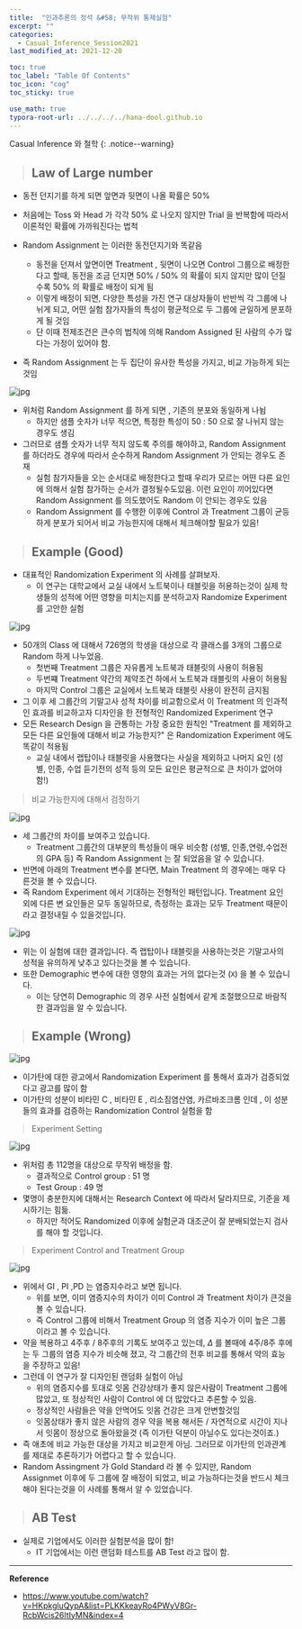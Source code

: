 ```yaml
---
title:  "인과추론의 정석 &#58; 무작위 통제실험"
excerpt: ""
categories:
  - Casual_Inference_Session2021
last_modified_at: 2021-12-20

toc: true
toc_label: "Table Of Contents"
toc_icon: "cog"
toc_sticky: true

use_math: true
typora-root-url: ../../../../hana-dool.github.io
---
```


 Casual Inference 와 철학
{: .notice--warning}

> ## Law of Large number

- 동전 던지기를 하게 되면 앞면과 뒷면이 나올 확률은 50%
- 처음에는 Toss 와 Head 가 각각 50% 로 나오지 않지만 Trial 을 반복함에 따라서 이론적인 확률에 가까워진다는 법척
- Random Assignment 는 이러한 동전던지기와 똑같음
  - 동전을 던져서 앞면이면 Treatment , 뒷면이 나오면 Control 그룹으로 배정한다고 할때, 동전을 조금 던지면 50% / 50% 의 확률이 되지 않지만 많이 던질수록 50% 의 확률로 배정이 되게 됨
  - 이렇게 배정이 되면, 다양한 특성을 가진 연구 대상자들이 반반씩 각 그룹에 나뉘게 되고, 어떤 실험 참가자들의 특성이 평균적으로 두 그룹에 균일하게 분포하게 될 것임
  - 단 이때 전제조건은 큰수의 법칙에 의해 Random Assigned 된 사람의 수가 많다는 가정이 있어야 함. 

- 즉 Random Assignment 는 두 집단이 유사한 특성을 가지고, 비교 가능하게 되는 것임 

![jpg](/assets/images/Stat/136_1.jpg)

- 위처럼 Random Assignment 를 하게 되면 , 기존의 분포와 동일하게 나뉨
  - 하지만 샘플 숫자가 너무 적으면, 특정한 특성이 50 : 50 으로 잘 나뉘지 않는 경우도 생김
- 그러므로 샘플 숫자가 너무 적지 않도록 주의를 해야하고, Random Assignment 를 하더라도 경우에 따라서 순수하게 Random Assignment 가 안되는 경우도 존재 
  - 실험 참가자들을 오는 순서대로 배정한다고 할때 우리가 모르는 어떤 다른 요인에 의해서 실험 참가하는 순서가 결정될수도있음. 이런 요인이 끼어있다면 Random Assignment 를 의도했어도 Random 이 안되는 경우도 있음
  - Random Assignment 를 수행한 이후에 Control 과 Treatment 그룹이 균등하게 분포가 되어서 비교 가능한지에 대해서 체크해야할 필요가 있음!

> ## Example (Good)

- 대표적인 Randomization Experiment 의 사례를 살펴보자. 
  - 이 연구는 대학교에서 교실 내에서 노트북이나 태블릿을 허용하는것이 실제 학생들의 성적에 어떤 영향을 미치는지를 분석하고자 Randomize Experiment 를 고안한 실험 

![jpg](/assets/images/Stat/136_2.jpg)

- 50개의 Class 에 대해서 726명의 학생을 대상으로 각 클래스를 3개의 그룹으로 Random 하게 나누었음.
  - 첫번째 Treatment 그룹은 자유롭게 노트북과 태블릿의 사용이 허용됨
  - 두번쨰 Treatment 약간의 제약조건 하에서 노트북과 태블릿의 사용이 허용됨
  - 마지막 Control 그룹은 교실에서 노트북과 태블릿 사용이 완전히 금지됨
- 그 이후 세 그룹간의 기말고사 성적 차이를 비교함으로서 이 Treatment 의 인과적인 효과를 비교하고자 디자인을 한 전형적인 Randomized Experiment 연구 
- 모든 Research Design 을 관통하는 가장 중요한 원칙인 "Treatment 를 제외하고 모든 다른 요인들에 대해서 비교 가능한지?" 은 Randomization Experiment 에도 똑같이 적용됨
  - 교실 내에서 랩탑이나 태블릿을 사용했다는 사실을 제외하고 나머지 요인 (성별, 인종, 수업 듣기전의 성적 등의 모든 요인은 평균적으로 큰 차이가 없어야 함!)

> 비교 가능한지에 대해서 검정하기

![jpg](/assets/images/Stat/136_3.jpg)

- 세 그룹간의 차이를 보여주고 있습니다. 
  - Treatment 그룹간의 대부분의 특성들이 매우 비슷함 (성별, 인종,연령,수업전의 GPA 등) 즉 Random Assignment 는 잘 되었음을 알 수 있습니다. 
- 반면에 아래의 Treatment 변수를 본다면, Main Treatment 의 경우에는 매우 다른것을 볼 수 있습니다. 
- 즉 Random Experiment 에서 기대하는 전형적인 패턴입니다. Treatment 요인 외에 다른 변 요인들은 모두 동일하므로, 측정하는 효과는 모두 Treatment 때문이라고 결정내릴 수 있을것입니다. 

![jpg](/assets/images/Stat/136_4.jpg)

- 위는 이 실험에 대한 결과입니다. 즉 랩탑이나 태블릿을 사용하는것은 기말고사의 성적을 유의하게 낮추고 있다는것을 볼 수 있습니다.
- 또한 Demographic 변수에 대한 영향의 효과는 거의 없다는것 (`X`) 을 볼 수 있습니다. 
  - 이는 당연히 Demographic 의 경우 사전 실험에서 같게 조절했으므로 바람직한 결과임을 알 수 있습니다.

> ## Example (Wrong)

![jpg](/assets/images/Stat/136_5.jpg)

- 이가탄에 대한 광고에서 Randomization Experiment 를 통해서 효과가 검증되었다고 광고를 많이 함
- 이가탄의 성분이 비타민 C , 비타민 E , 리소짐염산염, 카르바조크롬 인데 , 이 성분들의 효과를 검증하는 Randomization Control 실험을 함

> Experiment Setting

![jpg](/assets/images/Stat/136_6.jpg)

- 위처럼 총 112명을 대상으로 무작위 배정을 함.
  - 결과적으로 Control group : 51 명
  - Test Group : 49 명
- 몇명이 충분한지에 대해서는 Research Context 에 따라서 달라지므로, 기준을 제시하기는 힘듦.
  - 하지만 적어도 Randomized 이후에 실험군과 대조군이 잘 분배되었는지 검사를 해야 할 것입니다.

> Experiment Control and Treatment Group

![jpg](/assets/images/Stat/136_7.jpg)

- 위에서 GI , PI ,PD 는 염증지수라고 보면 됩니다.
  - 위를 보면, 이미 염증지수의 차이가 이미 Control 과 Treatment 차이가 큰것을 볼 수 있습니다.
  - 즉 Control 그룹에 비해서 Treatment Group 의 염증 지수가 이미 높은 그룹이라고 볼 수 있습니다. 
- 약을 복용하고 4주후 / 8주후의 기록도 보여주고 있는데, $\Delta$ 를 볼때에 4주/8주 후에는 두 그룹의 염증 지수가 비슷해 졌고, 각 그룹간의 전후 비교를 통해서 약의 효능을 주장하고 있음!
- 그런데 이 연구가 잘 디자인된 랜덤화 실험이 아님
  - 위의 염증지수를 토대로 잇몸 건강상태가 좋지 않은사람이 Treatment 그룹에 많았고, 또 정상적인 사람이 Control 에 더 많았다고 추론할 수 있음.
  - 정상적인 사람들은 약을 안먹어도 잇몸 건강은 크게 안변할것임
  - 잇몸상태가 좋지 않은 사람의 경우 약을 복용 해서든 / 자연적으로 시간이 지나서 잇몸이 정상으로 돌아왔을것 (즉 이가탄 덕분이 아닐수도 있다는것이죠.)
- 즉 애초에 비교 가능한 대상을 가지고 비교한게 아님. 그러므로 이가탄의 인과관계를 제대로 추론하기가 어렵다고 할 수 있습니다. 
- Random Assingment 가 Gold Standard 라 볼 수 있지만, Random Assignmet 이후에 두 그룹에 잘 배정이 되었고, 비교 가능하다는것을 반드시 체크해야 된다는것을 이 사례를 통해서 알 수 있었습니다.

> ## AB Test

- 실제로 기업에서도 이러한 실험분석을 많이 함! 
  - IT 기업에서는 이런 랜덤화 테스트를 AB Test 라고 많이 함.

---

**Reference**

- https://www.youtube.com/watch?v=HKpkgluQypA&list=PLKKkeayRo4PWyV8Gr-RcbWcis26ltIyMN&index=4

